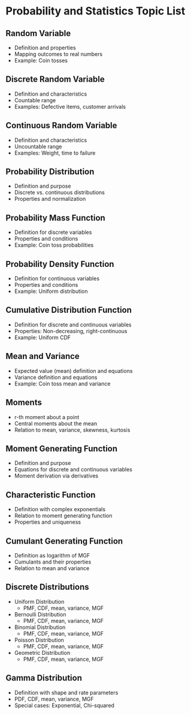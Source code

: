 # Probability and Statistics Topic List

## Random Variable
- Definition and properties
- Mapping outcomes to real numbers
- Example: Coin tosses

## Discrete Random Variable
- Definition and characteristics
- Countable range
- Examples: Defective items, customer arrivals

## Continuous Random Variable
- Definition and characteristics
- Uncountable range
- Examples: Weight, time to failure

## Probability Distribution
- Definition and purpose
- Discrete vs. continuous distributions
- Properties and normalization

## Probability Mass Function
- Definition for discrete variables
- Properties and conditions
- Example: Coin toss probabilities

## Probability Density Function
- Definition for continuous variables
- Properties and conditions
- Example: Uniform distribution

## Cumulative Distribution Function
- Definition for discrete and continuous variables
- Properties: Non-decreasing, right-continuous
- Example: Uniform CDF

## Mean and Variance
- Expected value (mean) definition and equations
- Variance definition and equations
- Example: Coin toss mean and variance

## Moments
- r-th moment about a point
- Central moments about the mean
- Relation to mean, variance, skewness, kurtosis

## Moment Generating Function
- Definition and purpose
- Equations for discrete and continuous variables
- Moment derivation via derivatives

## Characteristic Function
- Definition with complex exponentials
- Relation to moment generating function
- Properties and uniqueness

## Cumulant Generating Function
- Definition as logarithm of MGF
- Cumulants and their properties
- Relation to mean and variance

## Discrete Distributions
- Uniform Distribution
  - PMF, CDF, mean, variance, MGF
- Bernoulli Distribution
  - PMF, CDF, mean, variance, MGF
- Binomial Distribution
  - PMF, CDF, mean, variance, MGF
- Poisson Distribution
  - PMF, CDF, mean, variance, MGF
- Geometric Distribution
  - PMF, CDF, mean, variance, MGF

## Gamma Distribution
- Definition with shape and rate parameters
- PDF, CDF, mean, variance, MGF
- Special cases: Exponential, Chi-squared
